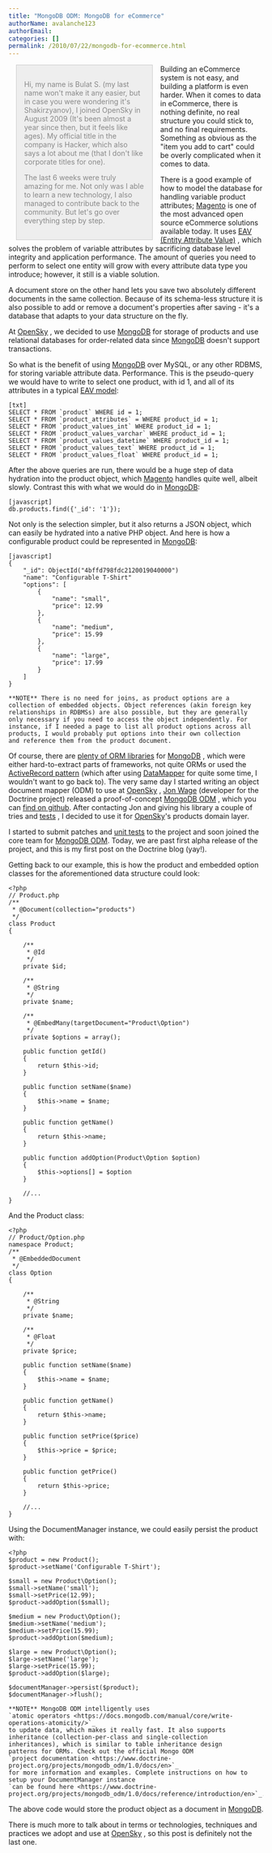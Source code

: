 ```yaml
---
title: "MongoDB ODM: MongoDB for eCommerce"
authorName: avalanche123
authorEmail:
categories: []
permalink: /2010/07/22/mongodb-for-ecommerce.html
---
```

<div style="float: left; width: 300px;">
    <div style="padding: 15px; border: 1px solid #ccc; margin: 0 15px; background: #eee; color: #888">
    <p style="margin: 0;">

Hi, my name is Bulat S. (my last name won't make it any easier, but in
case you were wondering it's Shakirzyanov), I joined OpenSky in August
2009 (It's been almost a year since then, but it feels like ages). My
official title in the company is Hacker, which also says a lot about me
(that I don't like corporate titles for one).

</p>
    <p style="margin: 10px 0 0;">

The last 6 weeks were truly amazing for me. Not only was I able to learn
a new technology, I also managed to contribute back to the community.
But let's go over everything step by step.

</p>
    </div>
</div>

Building an eCommerce system is not easy, and building a platform is
even harder. When it comes to data in eCommerce, there is nothing
definite, no real structure you could stick to, and no final
requirements. Something as obvious as the "item you add to cart" could
be overly complicated when it comes to data.

There is a good example of how to model the database for handling
variable product attributes; [Magento](https://magento.com/)
is one of the most advanced open source eCommerce solutions available
today. It uses [EAV (Entity Attribute
Value)](https://en.wikipedia.org/wiki/Entity-attribute-value_model) ,
which solves the problem of variable attributes by sacrificing database
level integrity and application performance. The amount of queries you
need to perform to select one entity will grow with every attribute data
type you introduce; however, it still is a viable solution.

A document store on the other hand lets you save two absolutely
different documents in the same collection. Because of its schema-less
structure it is also possible to add or remove a document's properties
after saving - it's a database that adapts to your data structure on the
fly.

At [OpenSky](https://www.theopenskyproject.com/) , we decided to use
[MongoDB](https://www.mongodb.com/) for storage of products and use
relational databases for order-related data since
[MongoDB](https://www.mongodb.com/) doesn't support transactions.

So what is the benefit of using [MongoDB](https://www.mongodb.com/) over
MySQL, or any other RDBMS, for storing variable attribute data.
Performance. This is the pseudo-query we would have to write to select
one product, with id 1, and all of its attributes in a typical [EAV
model](https://en.wikipedia.org/wiki/Entity-attribute-value_model):

<div class="right">

</div>

    [txt]
    SELECT * FROM `product` WHERE id = 1;
    SELECT * FROM `product_attributes` = WHERE product_id = 1;
    SELECT * FROM `product_values_int` WHERE product_id = 1;
    SELECT * FROM `product_values_varchar` WHERE product_id = 1;
    SELECT * FROM `product_values_datetime` WHERE product_id = 1;
    SELECT * FROM `product_values_text` WHERE product_id = 1;
    SELECT * FROM `product_values_float` WHERE product_id = 1;

After the above queries are run, there would be a huge step of data
hydration into the product object, which
[Magento](https://magento.com/) handles quite well, albeit
slowly. Contrast this with what we would do in
[MongoDB](https://www.mongodb.com/):

    [javascript]
    db.products.find({'_id': '1'});

Not only is the selection simpler, but it also returns a JSON object,
which can easily be hydrated into a native PHP object. And here is how a
configurable product could be represented in
[MongoDB](https://www.mongodb.com/):

    [javascript]
    {
        "_id": ObjectId("4bffd798fdc2120019040000")
        "name": "Configurable T-Shirt"
        "options": [
            {
                "name": "small",
                "price": 12.99
            },
            {
                "name": "medium",
                "price": 15.99
            },
            {
                "name": "large",
                "price": 17.99
            }
        ]
    }

    **NOTE** There is no need for joins, as product options are a
    collection of embedded objects. Object references (akin foreign key
    relationships in RDBMSs) are also possible, but they are generally
    only necessary if you need to access the object independently. For
    instance, if I needed a page to list all product options across all
    products, I would probably put options into their own collection
    and reference them from the product document.

Of course, there are [plenty of ORM
libraries](https://docs.mongodb.com/ecosystem/drivers/php/#PHPLanguageCenter-LibraryandFrameworkTools)
for [MongoDB](https://www.mongodb.com/) , which were either
hard-to-extract parts of frameworks, not quite ORMs or used the
[ActiveRecord
pattern](https://martinfowler.com/eaaCatalog/activeRecord.html) (which
after using
[DataMapper](https://martinfowler.com/eaaCatalog/dataMapper.html) for
quite some time, I wouldn't want to go back to). The very same day I
started writing an object document mapper (ODM) to use at
[OpenSky](https://www.theopenskyproject.com/) , [Jon
Wage](https://www.twitter.com/jwage) (developer for the Doctrine project)
released a proof-of-concept [MongoDB
ODM](https://www.doctrine-project.org/projects/mongodb_odm) , which you
can [find on github](https://github.com/doctrine/mongodb-odm). After
contacting Jon and giving his library a couple of tries and
[tests](https://www.phpunit.de/) , I decided to use it for
[OpenSky](https://www.theopenskyproject.com/)'s products domain layer.

I started to submit patches and [unit tests](https://www.phpunit.de/) to
the project and soon joined the core team for [MongoDB
ODM](https://www.doctrine-project.org/projects/mongodb_odm). Today, we
are past first alpha release of the project, and this is my first post
on the Doctrine blog (yay!).

Getting back to our example, this is how the product and embedded option
classes for the aforementioned data structure could look:

~~~~ {.sourceCode .php}
<?php
// Product.php
/**
 * @Document(collection="products")
 */
class Product
{

    /**
     * @Id
     */
    private $id;

    /**
     * @String
     */
    private $name;

    /**
     * @EmbedMany(targetDocument="Product\Option")
     */
    private $options = array();

    public function getId()
    {
        return $this->id;
    }

    public function setName($name)
    {
        $this->name = $name;
    }

    public function getName()
    {
        return $this->name;
    }

    public function addOption(Product\Option $option)
    {
        $this->options[] = $option
    }

    //...
}
~~~~

And the Product class:

~~~~ {.sourceCode .php}
<?php
// Product/Option.php
namespace Product;
/**
 * @EmbeddedDocument
 */
class Option
{

    /**
     * @String
     */
    private $name;

    /**
     * @Float
     */
    private $price;

    public function setName($name)
    {
        $this->name = $name;
    }

    public function getName()
    {
        return $this->name;
    }

    public function setPrice($price)
    {
        $this->price = $price;
    }

    public function getPrice()
    {
        return $this->price;
    }

    //...
}
~~~~

Using the DocumentManager instance, we could easily persist the product
with:

~~~~ {.sourceCode .php}
<?php
$product = new Product();
$product->setName('Configurable T-Shirt');

$small = new Product\Option();
$small->setName('small');
$small->setPrice(12.99);
$product->addOption($small);

$medium = new Product\Option();
$medium->setName('medium');
$medium->setPrice(15.99);
$product->addOption($medium);

$large = new Product\Option();
$large->setName('large');
$large->setPrice(15.99);
$product->addOption($large);

$documentManager->persist($product);
$documentManager->flush();

**NOTE** MongoDB ODM intelligently uses
`atomic operators <https://docs.mongodb.com/manual/core/write-operations-atomicity/>`_
to update data, which makes it really fast. It also supports
inheritance (collection-per-class and single-collection
inheritances), which is similar to table inheritance design
patterns for ORMs. Check out the official Mongo ODM
`project documentation <https://www.doctrine-project.org/projects/mongodb_odm/1.0/docs/en>`_
for more information and examples. Complete instructions on how to
setup your DocumentManager instance
`can be found here <https://www.doctrine-project.org/projects/mongodb_odm/1.0/docs/reference/introduction/en>`_.
~~~~

The above code would store the product object as a document in
[MongoDB](https://www.mongodb.com/).

There is much more to talk about in terms or technologies, techniques
and practices we adopt and use at
[OpenSky](https://www.theopenskyproject.com/) , so this post is
definitely not the last one.
